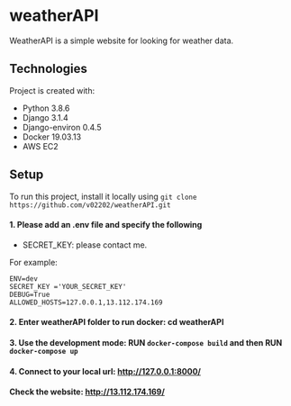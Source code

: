 # weatherAPI
WeatherAPI is a simple website for looking for weather data. 

## Technologies
Project is created with:
* Python 3.8.6
* Django 3.1.4
* Django-environ 0.4.5
* Docker 19.03.13
* AWS EC2

## Setup
To run this project, install it locally using `git clone https://github.com/v02202/weatherAPI.git`

#### 1. Please add an .env file and specify the following
* SECRET_KEY: please contact me. 

For example:
```
ENV=dev
SECRET_KEY ='YOUR_SECRET_KEY'
DEBUG=True
ALLOWED_HOSTS=127.0.0.1,13.112.174.169
```
#### 2. Enter weatherAPI folder to run docker: cd weatherAPI
#### 3. Use the development mode: RUN ```docker-compose build``` and then RUN ```docker-compose up```
#### 4. Connect to your local url: http://127.0.0.1:8000/

#### Check the website: http://13.112.174.169/ 
